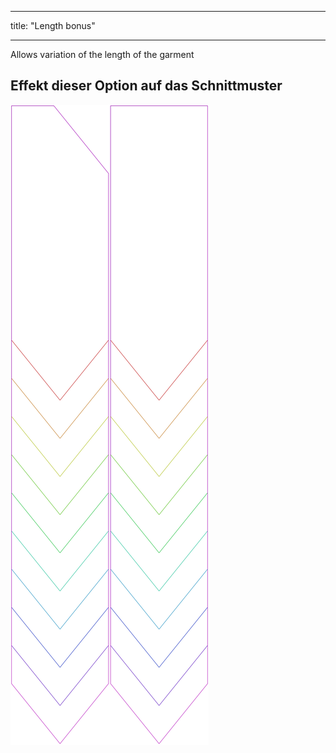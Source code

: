 - - -
title: "Length bonus"
- - -

Allows variation of the length of the garment

## Effekt dieser Option auf das Schnittmuster

![Dieses Bild zeigt den Effekt dieser Option, indem es mehrere Varianten überlagert, die einen anderen Wert für diese Option haben](walburga_lengthbonus_sample.svg "Effect of this option on the pattern")
